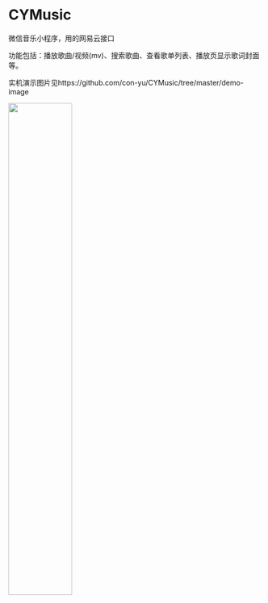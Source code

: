 # CYMusic
微信音乐小程序，用的网易云接口

功能包括：播放歌曲/视频(mv)、搜索歌曲、查看歌单列表、播放页显示歌词封面等。

实机演示图片见https://github.com/con-yu/CYMusic/tree/master/demo-image

<img src="https://backiee.com/static/wpdb/wallpapers/1000x563/191348.jpg" width="50%">

